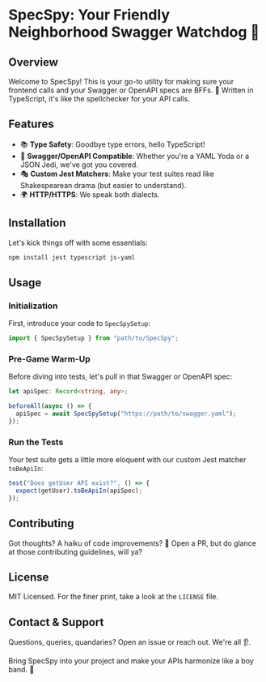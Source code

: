 # SpecSpy: Your Friendly Neighborhood Swagger Watchdog 🐾

## Overview

Welcome to SpecSpy! This is your go-to utility for making sure your frontend calls and your Swagger or OpenAPI specs are BFFs. 🤝 Written in TypeScript, it's like the spellchecker for your API calls.

## Features

- 📚 **Type Safety**: Goodbye type errors, hello TypeScript!
- 🤖 **Swagger/OpenAPI Compatible**: Whether you're a YAML Yoda or a JSON Jedi, we've got you covered.
- 🎭 **Custom Jest Matchers**: Make your test suites read like Shakespearean drama (but easier to understand).
- 🌍 **HTTP/HTTPS**: We speak both dialects.

## Installation

Let's kick things off with some essentials:

```bash
npm install jest typescript js-yaml
```

## Usage

### Initialization

First, introduce your code to `SpecSpySetup`:

```typescript
import { SpecSpySetup } from "path/to/SpecSpy";
```

### Pre-Game Warm-Up

Before diving into tests, let's pull in that Swagger or OpenAPI spec:

```typescript
let apiSpec: Record<string, any>;

beforeAll(async () => {
  apiSpec = await SpecSpySetup("https://path/to/swagger.yaml");
});
```

### Run the Tests

Your test suite gets a little more eloquent with our custom Jest matcher `toBeApiIn`:

```typescript
test("Does getUser API exist?", () => {
  expect(getUser).toBeApiIn(apiSpec);
});
```

## Contributing

Got thoughts? A haiku of code improvements? 🌸 Open a PR, but do glance at those contributing guidelines, will ya?

## License

MIT Licensed. For the finer print, take a look at the `LICENSE` file.

## Contact & Support

Questions, queries, quandaries? Open an issue or reach out. We're all 👂.

Bring SpecSpy into your project and make your APIs harmonize like a boy band. 🎵
